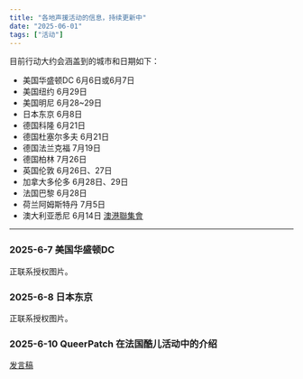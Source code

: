 ```yaml
---
title: "各地声援活动的信息，持续更新中" 
date: "2025-06-01"
tags: ["活动"] 
---
```


目前行动大约会涵盖到的城市和日期如下：

- 美国华盛顿DC  6月6日或6月7日
- 美国纽约  6月29日
- 美国明尼  6月28~29日
- 日本东京  6月8日
- 德国科隆  6月21日
- 德国杜塞尔多夫  6月21日
- 德国法兰克福  7月19日
- 德国柏林 7月26日
- 英国伦敦 6月26日、27日
- 加拿大多伦多  6月28日、29日
- 法国巴黎  6月28日
- 荷兰阿姆斯特丹  7月5日
- 澳大利亚悉尼 6月14日 [澳港聯集會](https://www.facebook.com/share/p/1GYV4NZreu/)

---

### 2025-6-7 美国华盛顿DC

正联系授权图片。

### 2025-6-8 日本东京

正联系授权图片。

### 2025-6-10 QueerPatch 在法国酷儿活动中的介绍

[发言稿](https://freewriters-haitang.github.io/posts/000370-french/)
